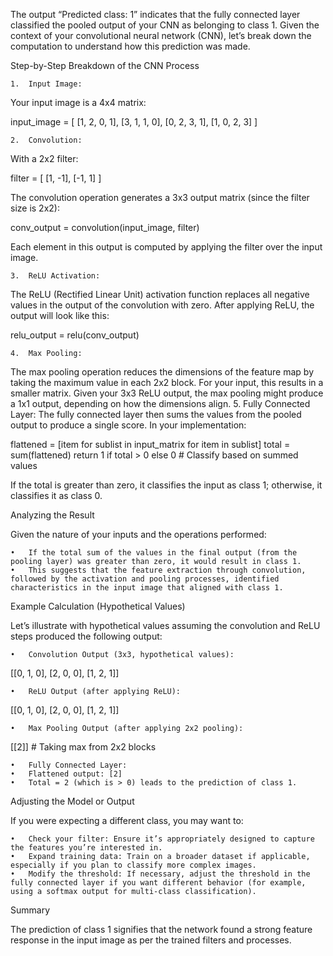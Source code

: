 The output “Predicted class: 1” indicates that the fully connected layer classified the pooled output of your CNN as belonging to class 1. Given the context of your convolutional neural network (CNN), let’s break down the computation to understand how this prediction was made.

Step-by-Step Breakdown of the CNN Process

	1.	Input Image:
Your input image is a 4x4 matrix:

input_image = [
    [1, 2, 0, 1],
    [3, 1, 1, 0],
    [0, 2, 3, 1],
    [1, 0, 2, 3]
]


	2.	Convolution:
With a 2x2 filter:

filter = [
    [1, -1],
    [-1, 1]
]

The convolution operation generates a 3x3 output matrix (since the filter size is 2x2):

conv_output = convolution(input_image, filter)

Each element in this output is computed by applying the filter over the input image.

	3.	ReLU Activation:
The ReLU (Rectified Linear Unit) activation function replaces all negative values in the output of the convolution with zero. After applying ReLU, the output will look like this:

relu_output = relu(conv_output)


	4.	Max Pooling:
The max pooling operation reduces the dimensions of the feature map by taking the maximum value in each 2x2 block. For your input, this results in a smaller matrix. Given your 3x3 ReLU output, the max pooling might produce a 1x1 output, depending on how the dimensions align.
	5.	Fully Connected Layer:
The fully connected layer then sums the values from the pooled output to produce a single score. In your implementation:

flattened = [item for sublist in input_matrix for item in sublist]
total = sum(flattened)
return 1 if total > 0 else 0  # Classify based on summed values

If the total is greater than zero, it classifies the input as class 1; otherwise, it classifies it as class 0.

Analyzing the Result

Given the nature of your inputs and the operations performed:

	•	If the total sum of the values in the final output (from the pooling layer) was greater than zero, it would result in class 1.
	•	This suggests that the feature extraction through convolution, followed by the activation and pooling processes, identified characteristics in the input image that aligned with class 1.

Example Calculation (Hypothetical Values)

Let’s illustrate with hypothetical values assuming the convolution and ReLU steps produced the following output:

	•	Convolution Output (3x3, hypothetical values):

[[0, 1, 0],
 [2, 0, 0],
 [1, 2, 1]]


	•	ReLU Output (after applying ReLU):

[[0, 1, 0],
 [2, 0, 0],
 [1, 2, 1]]


	•	Max Pooling Output (after applying 2x2 pooling):

[[2]]  # Taking max from 2x2 blocks


	•	Fully Connected Layer:
	•	Flattened output: [2]
	•	Total = 2 (which is > 0) leads to the prediction of class 1.

Adjusting the Model or Output

If you were expecting a different class, you may want to:

	•	Check your filter: Ensure it’s appropriately designed to capture the features you’re interested in.
	•	Expand training data: Train on a broader dataset if applicable, especially if you plan to classify more complex images.
	•	Modify the threshold: If necessary, adjust the threshold in the fully connected layer if you want different behavior (for example, using a softmax output for multi-class classification).

Summary

The prediction of class 1 signifies that the network found a strong feature response in the input image as per the trained filters and processes.
